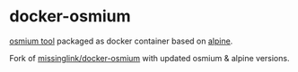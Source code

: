 # docker-osmium

[osmium tool](https://github.com/osmcode/osmium-tool) packaged as docker container based on [alpine](https://www.alpinelinux.org/).

Fork of [missinglink/docker-osmium](https://github.com/missinglink/docker-osmium) with updated osmium & alpine versions.
